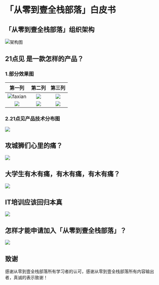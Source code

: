 # 「从零到壹全栈部落」白皮书

## 「从零到壹全栈部落」组织架构

![架构图](http://os8vua8h7.bkt.clouddn.com/%E4%BB%8E%E9%9B%B6%E5%88%B0%E5%A3%B9%E5%85%A8%E6%A0%88%E9%83%A8%E8%90%BD%E6%9E%B6%E6%9E%84%E5%9B%BE.png)


## 21点见 是一款怎样的产品？
### 1.部分效果图

|第一列|第二列|第三列|
|:------:|:-----:|:----:|
|![faxian](http://os8vua8h7.bkt.clouddn.com/WechatIMG86.png)|![](http://os8vua8h7.bkt.clouddn.com/WechatIMG87.png)|![](http://os8vua8h7.bkt.clouddn.com/WechatIMG89.png)|
|![](http://os8vua8h7.bkt.clouddn.com/WechatIMG91.png)|![](http://os8vua8h7.bkt.clouddn.com/WechatIMG92.png)|![](http://os8vua8h7.bkt.clouddn.com/WechatIMG93.png)|

### 2.21点见产品技术分布图

![](http://os8vua8h7.bkt.clouddn.com/21%E7%82%B9%E8%A7%81%E4%BA%A7%E5%93%81%E6%8A%80%E6%9C%AF%E5%88%86%E5%B8%83%E5%9B%BE-%E6%96%B0.png)


## 攻城狮们心里的痛？

![](http://os8vua8h7.bkt.clouddn.com/%E6%94%BB%E5%9F%8E%E7%8B%AE%E4%BB%AC%E5%BF%83%E9%87%8C%E7%9A%84%E7%97%9B-%E6%96%B0.png)

## 大学生有木有痛，有木有痛，有木有痛？

![](http://os8vua8h7.bkt.clouddn.com/%E5%A4%A7%E5%AD%A6%E7%94%9F%E6%9C%89%E6%9C%A8%E6%9C%89%E7%97%9B-%E6%96%B0.png)

<!--## 培训之痛-->

 <!--![](http://os8vua8h7.bkt.clouddn.com/%E5%9F%B9%E8%AE%AD%E6%9C%BA%E6%9E%84%E4%B9%8B%E7%97%9B.png)-->
 

## IT培训应该回归本真 

![](http://os8vua8h7.bkt.clouddn.com/%E5%9B%9E%E5%BD%92%E6%9C%AC%E7%9C%9F-%E6%96%B0.png)


## 怎样才能申请加入「从零到壹全栈部落」？

![](http://os8vua8h7.bkt.clouddn.com/%E7%94%B3%E8%AF%B7%E5%8A%A0%E5%85%A5%E4%BB%8E%E9%9B%B6%E5%88%B0%E5%A3%B9%E5%85%A8%E6%A0%88%E9%83%A8%E8%90%BDv2.0.png)

## 致谢
感谢从零到壹全栈部落所有学习者的认可，感谢从零到壹全栈部落所有内容输出者，真诚的表示致谢！


